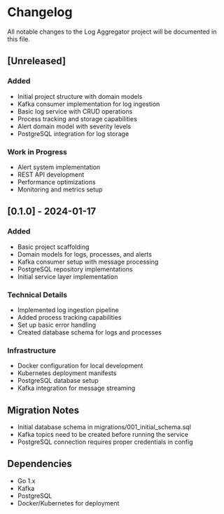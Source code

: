 # Changelog

All notable changes to the Log Aggregator project will be documented in this file.

## [Unreleased]

### Added

- Initial project structure with domain models
- Kafka consumer implementation for log ingestion
- Basic log service with CRUD operations
- Process tracking and storage capabilities
- Alert domain model with severity levels
- PostgreSQL integration for log storage

### Work in Progress

- Alert system implementation
- REST API development
- Performance optimizations
- Monitoring and metrics setup

## [0.1.0] - 2024-01-17

### Added

- Basic project scaffolding
- Domain models for logs, processes, and alerts
- Kafka consumer setup with message processing
- PostgreSQL repository implementations
- Initial service layer implementation

### Technical Details

- Implemented log ingestion pipeline
- Added process tracking capabilities
- Set up basic error handling
- Created database schema for logs and processes

### Infrastructure

- Docker configuration for local development
- Kubernetes deployment manifests
- PostgreSQL database setup
- Kafka integration for message streaming

## Migration Notes

- Initial database schema in migrations/001_initial_schema.sql
- Kafka topics need to be created before running the service
- PostgreSQL connection requires proper credentials in config

## Dependencies

- Go 1.x
- Kafka
- PostgreSQL
- Docker/Kubernetes for deployment
